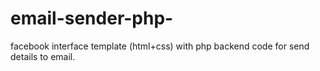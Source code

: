 # email-sender-php-
facebook interface template (html+css) with php backend code for send details to email.
